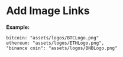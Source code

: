 # Add Image Links

**Example:** 
```
bitcoin: "assets/logos/BTCLogo.png"
ethereum: "assets/logos/ETHLogo.png",
"binance coin": "assets/logos/BNBLogo.png"
```
